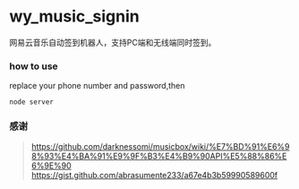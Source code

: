 # wy_music_signin
网易云音乐自动签到机器人，支持PC端和无线端同时签到。

### how to use
replace your phone number and password,then

`node server`

### 感谢
> https://github.com/darknessomi/musicbox/wiki/%E7%BD%91%E6%98%93%E4%BA%91%E9%9F%B3%E4%B9%90API%E5%88%86%E6%9E%90
> https://gist.github.com/abrasumente233/a67e4b3b59990589600f
